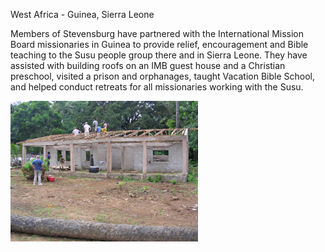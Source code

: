 West Africa - Guinea, Sierra Leone

Members of Stevensburg have partnered with the International Mission Board missionaries in Guinea to provide relief, 
encouragement and Bible teaching to the Susu people group there and in Sierra Leone.  They have assisted with building 
roofs on an IMB guest house and a Christian preschool, visited a prison and orphanages, taught Vacation Bible School, and
helped conduct retreats for all missionaries working with the Susu.

<img src="./images/Africa.jpg" width="300">

